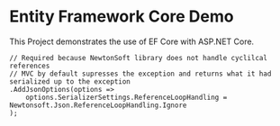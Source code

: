 # Entity Framework Core Demo

This Project demonstrates the use of EF Core with ASP.NET Core.

	// Required because NewtonSoft library does not handle cyclilcal references
	// MVC by default supresses the exception and returns what it had serialized up to the exception
	.AddJsonOptions(options => 
		options.SerializerSettings.ReferenceLoopHandling = Newtonsoft.Json.ReferenceLoopHandling.Ignore
	);